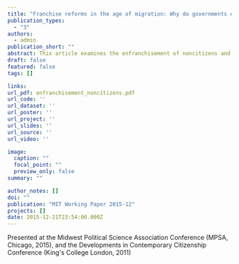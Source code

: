 ```yaml
---
title: "Franchise reforms in the age of migration: Why do governments enfranchise noncitizens?"
publication_types:
  - "3"
authors:
  - admin
publication_short: ""
abstract: This article examines the enfranchisement of noncitizens and seeks to explain governments' decisions about whether to include or exclude them from the vote. By focusing on the incentives behind incumbents' decisions, the article argues that partisanship, inequality, and immigration are the factors driving the (dis)enfranchisement of noncitizens. The theory leads to a number of testable hypotheses that are then subjected to regression analyses using an original dataset of 33 democracies in the period 1960-2010. The results indicate that while franchise reforms to include noncitizens are more likely to be passed by left-wing governments, noncitizen voting rights are highest at intermediate levels of immigration. The findings are relevant for an emerging literature of quantitative studies of immigrant rights, as well as for the literature on franchise extensions along lines of class and gender.
draft: false
featured: false
tags: []

links:
url_pdf: enfranchisement_noncitizens.pdf
url_code: ''
url_dataset: ''
url_poster: ''
url_project: ''
url_slides: ''
url_source: ''
url_video: ''

image:
  caption: ""
  focal_point: ""
  preview_only: false
summary: ""

author_notes: []
doi: ""
publication: "MIT Working Paper 2015-12"
projects: []
date: 2015-12-21T23:54:00.000Z
---
```

Presented at the Midwest Political Science Association Conference (MPSA, Chicago, 2015), and the Developments in Contemporary Citizenship Conference (King's College London, 2011)